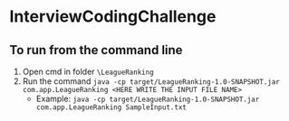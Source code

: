 # InterviewCodingChallenge

## To run from the command line
1. Open cmd in folder `\LeagueRanking`
2. Run the command `java -cp target/LeagueRanking-1.0-SNAPSHOT.jar com.app.LeagueRanking <HERE WRITE THE INPUT FILE NAME>`
    - Example: `java -cp target/LeagueRanking-1.0-SNAPSHOT.jar com.app.LeagueRanking SampleInput.txt`